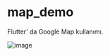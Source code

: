 # map_demo

Flutter' da Google Map kullanımı.


![image](https://github.com/salimaydogan/map_demo/assets/110465309/640882d1-47de-4218-a2c5-5ab9b29578f8)
